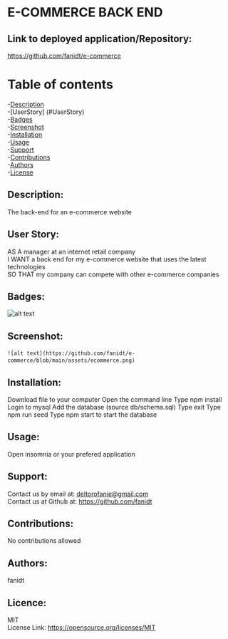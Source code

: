 # E-COMMERCE BACK END

 ## Link to deployed application/Repository: <br />
  https://github.com/fanidt/e-commerce

 # Table of contents <br />
 -[Description](#Description) <br />
 -[UserStory] (#UserStory) <br />
 -[Badges](#Badges) <br />
 -[Screenshot](##Screenshot) <br />
 -[Installation](#Installation) <br />
 -[Usage](#Usage) <br />
 -[Support](#Support) <br />
 -[Contributions](#Contributions) <br />
 -[Authors](#Authors) <br />
 -[License](#Licence) <br />

  ## Description: <br />
  The back-end for an e-commerce website

  ## User Story: <br />
  AS A manager at an internet retail company <br>
  I WANT a back end for my e-commerce website that uses the latest technologies <br>
  SO THAT my company can compete with other e-commerce companies
  
  ## Badges: <br />
  ![alt text](https://img.shields.io/badge/license-MIT-green)
  
  ## Screenshot: <br />
  
    ![alt text](https://github.com/fanidt/e-commerce/blob/main/assets/ecommerce.png)
  
  ## Installation: <br />
  Download file to your computer
  Open the command line
  Type npm install
  Login to mysql
  Add the database (source db/schema.sql)
  Type exit
  Type npm run seed
  Type npm start to start the database


  ## Usage: <br />
  Open insomnia or your prefered application

  ## Support: <br />
  Contact us by email at: deltorofanie@gmail.com <br />
  Contact us at Github at: https://github.com/fanidt

  ## Contributions: <br />
  No contributions allowed

  ## Authors: <br />
  fanidt
  
  ## Licence: <br />
  MIT <br />
  License Link: https://opensource.org/licenses/MIT

